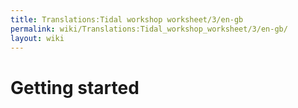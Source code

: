 ```yaml
---
title: Translations:Tidal workshop worksheet/3/en-gb
permalink: wiki/Translations:Tidal_workshop_worksheet/3/en-gb/
layout: wiki
---
```


# Getting started
